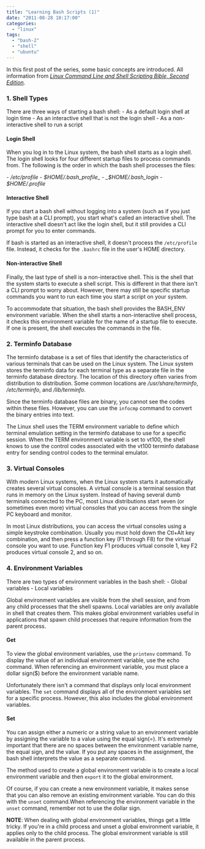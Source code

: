 ```yaml
---
title: "Learning Bash Scripts (1)"
date: "2011-08-28 10:17:00"
categories: 
  - "linux"
tags: 
  - "bash-2"
  - "shell"
  - "ubuntu"
---
```


In this first post of the series, some basic concepts are introduced. All information from [_Linux Command Line and Shell Scripting Bible, Second Edition_](http://www.amazon.com/Linux-Command-Shell-Scripting-Second/dp/1118004426).

### 1. Shell Types

There are three ways of starting a bash shell: - As a default login shell at login time - As an interactive shell that is not the login shell - As a non-interactive shell to run a script

#### Login Shell

When you log in to the Linux system, the bash shell starts as a login shell. The login shell looks for four different startup files to process commands from. The following is the order in which the bash shell processes the files:

\- _/etc/profile_ - _$HOME/.bash_profile_ - _$HOME/.bash_login_ - _$HOME/.profile_

#### Interactive Shell

If you start a bash shell without logging into a system (such as if you just type bash at a CLI prompt), you start what's called an interactive shell. The interactive shell doesn't act like the login shell, but it still provides a CLI prompt for you to enter commands.

If bash is started as an interactive shell, it doesn't process the `/etc/profile` file. Instead, it checks for the `.bashrc` file in the user's HOME directory.

#### Non-interactive Shell

Finally, the last type of shell is a non-interactive shell. This is the shell that the system starts to execute a shell script. This is different in that there isn't a CLI prompt to worry about. However, there may still be specific startup commands you want to run each time you start a script on your system.

To accommodate that situation, the bash shell provides the BASH_ENV environment variable. When the shell starts a non-interactive shell process, it checks this environment variable for the name of a startup file to execute. If one is present, the shell executes the commands in the file.

### 2. Terminfo Database

The terminfo database is a set of files that identify the characteristics of various terminals that can be used on the Linux system. The Linux system stores the terminfo data for each terminal type as a separate file in the terminfo database directory. The location of this directory often varies from distribution to distribution. Some common locations are _/usr/share/terminfo_, _/etc/terminfo_, and _/lib/terminfo_.

Since the terminfo database files are binary, you cannot see the codes within these files. However, you can use the `infocmp` command to convert the binary entries into text.

The Linux shell uses the TERM environment variable to define which terminal emulation setting in the terminfo database to use for a specific session. When the TERM environment variable is set to vt100, the shell knows to use the control codes associated with the vt100 terminfo database entry for sending control codes to the terminal emulator.

### 3. Virtual Consoles

With modern Linux systems, when the Linux system starts it automatically creates several virtual consoles. A virtual console is a terminal session that runs in memory on the Linux system. Instead of having several dumb terminals connected to the PC, most Linux distributions start seven (or sometimes even more) virtual consoles that you can access from the single PC keyboard and monitor.

In most Linux distributions, you can access the virtual consoles using a simple keystroke combination. Usually you must hold down the Ctl+Alt key combination, and then press a function key (F1 through F8) for the virtual console you want to use. Function key F1 produces virtual console 1, key F2 produces virtual console 2, and so on.

### 4. Environment Variables

There are two types of environment variables in the bash shell: - Global variables - Local variables

Global environment variables are visible from the shell session, and from any child processes that the shell spawns. Local variables are only available in shell that creates them. This makes global environment variables useful in applications that spawn child processes that require information from the parent process.

#### Get

To view the global environment variables, use the `printenv` command. To display the value of an individual environment variable, use the echo command. When referencing an environment variable, you must place a dollar sign($) before the environment variable name.

Unfortunately there isn't a command that displays only local environment variables. The `set` command displays all of the environment variables set for a specific process. However, this also includes the global environment variables.

#### Set

You can assign either a numeric or a string value to an environment variable by assigning the variable to a value using the equal sign(=). It's extremely important that there are no spaces between the environment variable name, the equal sign, and the value. If you put any spaces in the assignment, the bash shell interprets the value as a separate command.

The method used to create a global environment variable is to create a local environment variable and then `export` it to the global environment.

Of course, if you can create a new environment variable, it makes sense that you can also remove an existing environment variable. You can do this with the `unset` command.When referencing the environment variable in the `unset` command, remember not to use the dollar sign.

**NOTE**: When dealing with global environment variables, things get a little tricky. If you're in a child process and unset a global environment variable, it applies only to the child process. The global environment variable is still available in the parent process.
